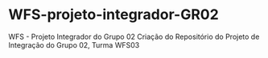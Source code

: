 # WFS-projeto-integrador-GR02
WFS - Projeto Integrador do Grupo 02
Criação do Repositório do Projeto de Integração do Grupo 02, Turma WFS03
